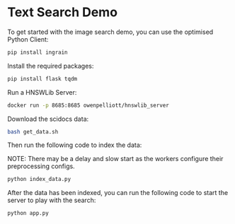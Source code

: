 # Text Search Demo

To get started with the image search demo, you can use the optimised Python Client:

```bash
pip install ingrain
```

Install the required packages:

```bash
pip install flask tqdm
```

Run a HNSWLib Server:

```bash
docker run -p 8685:8685 owenpelliott/hnswlib_server
```

Download the scidocs data:

```bash
bash get_data.sh
```

Then run the following code to index the data:

NOTE: There may be a delay and slow start as the workers configure their preprocessing configs.
```bash
python index_data.py
```

After the data has been indexed, you can run the following code to start the server to play with the search:

```bash
python app.py
```
